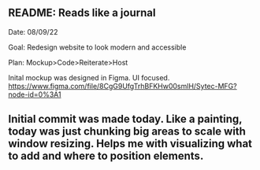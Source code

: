 README: Reads like a journal
------------------------------------------------------------------------------------------------------------------------------
Date: 08/09/22

Goal: Redesign website to look modern and accessible

Plan:
Mockup>Code>Reiterate>Host

Inital mockup was designed in Figma. UI focused.
https://www.figma.com/file/8CgG9UfgTrhBFKHw00smlH/Sytec-MFG?node-id=0%3A1

Initial commit was made today. Like a painting, today was just chunking big areas to scale with window resizing. Helps me with visualizing what to add and
where to position elements.
----------------------------------------------------------
